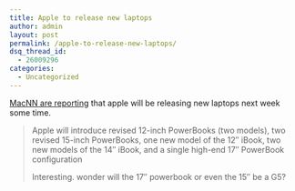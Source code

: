 ```yaml
---
title: Apple to release new laptops
author: admin
layout: post
permalink: /apple-to-release-new-laptops/
dsq_thread_id:
  - 26009296
categories:
  - Uncategorized
---
```

[MacNN are reporting][1] that apple will be releasing new laptops next week some time.  


> Apple will introduce revised 12-inch PowerBooks (two models), two revised 15-inch PowerBooks, one new model of the 12&Prime; iBook, two new models of the 14&Prime; iBook, and a single high-end 17&Prime; PowerBook configuration</p>
Interesting. wonder will the 17&Prime; powerbook or even the 15&Prime; be a G5?

 [1]: http://www.macnn.com/news/24260